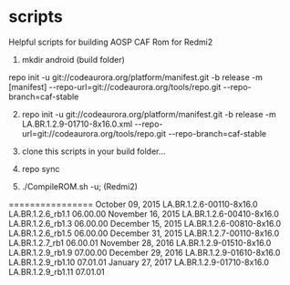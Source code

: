 scripts
===============

Helpful scripts for building AOSP CAF Rom for Redmi2

1. mkdir android (build folder)
 
repo init -u git://codeaurora.org/platform/manifest.git -b release -m [manifest] --repo-url=git://codeaurora.org/tools/repo.git --repo-branch=caf-stable

2. repo init -u git://codeaurora.org/platform/manifest.git -b release -m LA.BR.1.2.9-01710-8x16.0.xml --repo-url=git://codeaurora.org/tools/repo.git --repo-branch=caf-stable

3. clone this scripts in your build folder...

4. repo sync

5. ./CompileROM.sh -u; (Redmi2)
	
================
October  09, 2015 	 LA.BR.1.2.6-00110-8x16.0    LA.BR.1.2.6_rb1.1   06.00.00
November 16, 2015 	 LA.BR.1.2.6-00410-8x16.0    LA.BR.1.2.6_rb1.3   06.00.00
December 15, 2015 	 LA.BR.1.2.6-00810-8x16.0    LA.BR.1.2.6_rb1.5   06.00.00
December 31, 2015 	 LA.BR.1.2.7-00110-8x16.0    LA.BR.1.2.7_rb1     06.00.01
November 28, 2016 	 LA.BR.1.2.9-01510-8x16.0    LA.BR.1.2.9_rb1.9	 07.00.00
December 29, 2016 	 LA.BR.1.2.9-01610-8x16.0    LA.BR.1.2.9_rb1.10  07.01.01
January 27,  2017 	 LA.BR.1.2.9-01710-8x16.0    LA.BR.1.2.9_rb1.11	 07.01.01

